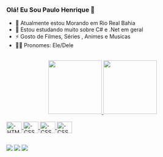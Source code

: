 ### Olá! Eu Sou Paulo Henrique 👋

- 🚩 Atualmente estou Morando em Rio Real Bahia
- 🌱 Estou estudando muito sobre C# e .Net em geral
- ⚡ Gosto de Filmes, Séries , Animes e Musicas
- 🙋‍♂️ Pronomes: Ele/Dele

 <br>
 <div align="center">
  <a href="https://github.com/paulohpps">
  <img height="140em" title_color="#ffffff" src="https://github-readme-stats.vercel.app/api?username=paulohpps&show_icons=true&theme=dark&include_all_commits=true&count_private=true"/>
  <img height="140em" src="https://github-readme-stats.vercel.app/api/top-langs/?username=paulohpps&layout=compact&langs_count=7&theme=dark/">
</div>
  
<div style="display: inline_block"><br>
  <img align="center" alt="-HTML" height="30" width="40" src="https://cdn.jsdelivr.net/gh/devicons/devicon/icons/csharp/csharp-original.svg">
  <img align="center" alt="-CSS" height="30" width="40" src="https://cdn.jsdelivr.net/gh/devicons/devicon/icons/java/java-original-wordmark.svg">
  <img align="center" alt="-CSS" height="30" width="40" src="https://cdn.jsdelivr.net/gh/devicons/devicon/icons/dot-net/dot-net-original-wordmark.svg">
  <img align="center" alt="-CSS" height="30" width="40" src="https://cdn.jsdelivr.net/gh/devicons/devicon/icons/visualstudio/visualstudio-plain.svg">

  ##
  
  <div> 
   <a href="https://https://twitter.com/PauloHsBR" target="_blank"><img src="https://img.shields.io/badge/Twitter-1DA1F2?style=for-the-badge&logo=twitter&logoColor=white" target="_blank"></a>
  <a href = "mailto:paulohpps13@gmail.com"><img src="https://img.shields.io/badge/-Gmail-%23333?style=for-the-badge&logo=gmail&logoColor=white" target="_blank"></a>
  <a href="https://www.linkedin.com/in/paulo-henrique-pereira-pires-da-silva-9636b521a/" target="_blank"><img src="https://img.shields.io/badge/-LinkedIn-%230077B5?style=for-the-badge&logo=linkedin&logoColor=white" target="_blank"></a> 
 
</div>

